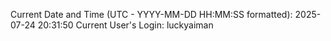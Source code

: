 Current Date and Time (UTC - YYYY-MM-DD HH:MM:SS formatted): 2025-07-24 20:31:50
Current User's Login: luckyaiman
